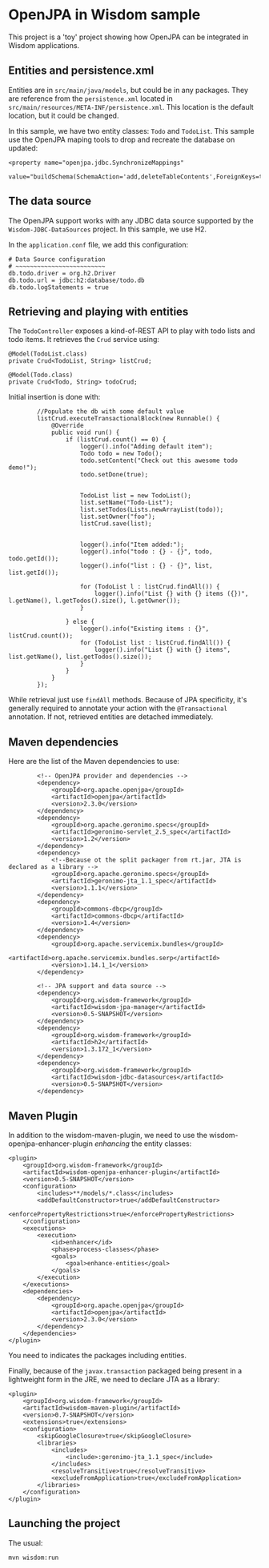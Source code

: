 # OpenJPA in Wisdom sample

This project is a 'toy' project showing how OpenJPA can be integrated in Wisdom applications.

## Entities and persistence.xml

Entities are in `src/main/java/models`, but could be in any packages. They are reference from the `persistence.xml`
located in `src/main/resources/META-INF/persistence.xml`. This location is the default location, but it could be
changed.

In this sample, we have two entity classes: `Todo` and `TodoList`. This sample use the OpenJPA maping tools to drop
and recreate the database on updated:

````
<property name="openjpa.jdbc.SynchronizeMappings"
                      value="buildSchema(SchemaAction='add,deleteTableContents',ForeignKeys=true)"/>
````

## The data source

The OpenJPA support works with any JDBC data source supported by the `Wisdom-JDBC-DataSources` project. In this
sample, we use H2.

In the `application.conf` file, we add this configuration:

````
# Data Source configuration
# ~~~~~~~~~~~~~~~~~~~~~~~~~
db.todo.driver = org.h2.Driver
db.todo.url = jdbc:h2:database/todo.db
db.todo.logStatements = true
````

## Retrieving and playing with entities

The `TodoController` exposes a kind-of-REST API to play with todo lists and todo items. It retrieves the `Crud`
service using:

````
@Model(TodoList.class)
private Crud<TodoList, String> listCrud;

@Model(Todo.class)
private Crud<Todo, String> todoCrud;
````

Initial insertion is done with:
````
        //Populate the db with some default value
        listCrud.executeTransactionalBlock(new Runnable() {
            @Override
            public void run() {
                if (listCrud.count() == 0) {
                    logger().info("Adding default item");
                    Todo todo = new Todo();
                    todo.setContent("Check out this awesome todo demo!");
                    todo.setDone(true);


                    TodoList list = new TodoList();
                    list.setName("Todo-List");
                    list.setTodos(Lists.newArrayList(todo));
                    list.setOwner("foo");
                    listCrud.save(list);


                    logger().info("Item added:");
                    logger().info("todo : {} - {}", todo, todo.getId());
                    logger().info("list : {} - {}", list, list.getId());

                    for (TodoList l : listCrud.findAll()) {
                        logger().info("List {} with {} items ({})", l.getName(), l.getTodos().size(), l.getOwner());
                    }

                } else {
                    logger().info("Existing items : {}", listCrud.count());
                    for (TodoList list : listCrud.findAll()) {
                        logger().info("List {} with {} items", list.getName(), list.getTodos().size());
                    }
                }
            }
        });
````

While retrieval just use `findAll` methods. Because of JPA specificity, it's generally required to annotate your
action with the `@Transactional` annotation. If not, retrieved entities are detached immediately.

## Maven dependencies

Here are the list of the Maven dependencies to use:

````
        <!-- OpenJPA provider and dependencies -->
        <dependency>
            <groupId>org.apache.openjpa</groupId>
            <artifactId>openjpa</artifactId>
            <version>2.3.0</version>
        </dependency>
        <dependency>
            <groupId>org.apache.geronimo.specs</groupId>
            <artifactId>geronimo-servlet_2.5_spec</artifactId>
            <version>1.2</version>
        </dependency>
        <dependency>
            <!--Because ot the split packager from rt.jar, JTA is declared as a library -->
            <groupId>org.apache.geronimo.specs</groupId>
            <artifactId>geronimo-jta_1.1_spec</artifactId>
            <version>1.1.1</version>
        </dependency>
        <dependency>
            <groupId>commons-dbcp</groupId>
            <artifactId>commons-dbcp</artifactId>
            <version>1.4</version>
        </dependency>
        <dependency>
            <groupId>org.apache.servicemix.bundles</groupId>
            <artifactId>org.apache.servicemix.bundles.serp</artifactId>
            <version>1.14.1_1</version>
        </dependency>

        <!-- JPA support and data source -->
        <dependency>
            <groupId>org.wisdom-framework</groupId>
            <artifactId>wisdom-jpa-manager</artifactId>
            <version>0.5-SNAPSHOT</version>
        </dependency>
        <dependency>
            <groupId>org.wisdom-framework</groupId>
            <artifactId>h2</artifactId>
            <version>1.3.172_1</version>
        </dependency>
        <dependency>
            <groupId>org.wisdom-framework</groupId>
            <artifactId>wisdom-jdbc-datasources</artifactId>
            <version>0.5-SNAPSHOT</version>
        </dependency>
````

## Maven Plugin

In addition to the wisdom-maven-plugin, we need to use the wisdom-openjpa-enhancer-plugin _enhancing_ the entity
classes:

````
<plugin>
    <groupId>org.wisdom-framework</groupId>
    <artifactId>wisdom-openjpa-enhancer-plugin</artifactId>
    <version>0.5-SNAPSHOT</version>
    <configuration>
        <includes>**/models/*.class</includes>
        <addDefaultConstructor>true</addDefaultConstructor>
        <enforcePropertyRestrictions>true</enforcePropertyRestrictions>
    </configuration>
    <executions>
        <execution>
            <id>enhancer</id>
            <phase>process-classes</phase>
            <goals>
                <goal>enhance-entities</goal>
            </goals>
        </execution>
    </executions>
    <dependencies>
        <dependency>
            <groupId>org.apache.openjpa</groupId>
            <artifactId>openjpa</artifactId>
            <version>2.3.0</version>
        </dependency>
    </dependencies>
</plugin>
````

You need to indicates the packages including entities.

Finally, because of the `javax.transaction` packaged being present in a lightweight form in the JRE, we need to
declare JTA as a library:

````
<plugin>
    <groupId>org.wisdom-framework</groupId>
    <artifactId>wisdom-maven-plugin</artifactId>
    <version>0.7-SNAPSHOT</version>
    <extensions>true</extensions>
    <configuration>
        <skipGoogleClosure>true</skipGoogleClosure>
        <libraries>
            <includes>
                <include>:geronimo-jta_1.1_spec</include>
            </includes>
            <resolveTransitive>true</resolveTransitive>
            <excludeFromApplication>true</excludeFromApplication>
        </libraries>
    </configuration>
</plugin>
````

## Launching the project

The usual:

````
mvn wisdom:run
````




